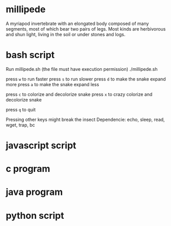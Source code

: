 # millipede
A myriapod invertebrate with an elongated body composed of many segments, most of which bear two pairs of legs. Most kinds are herbivorous and shun light, living in the soil or under stones and logs.

# bash script
Run millipede.sh (the file must have execution permission)
./millipede.sh

press `w` to run faster
press `s` to run slower
press `d` to make the snake expand more
press `a` to make the snake expand less

press `c` to colorize and decolorize snake
press `x` to crazy colorize and decolorize snake

press `q` to quit

Pressing other keys might break the insect
Dependencie: echo, sleep, read, wget, trap, bc


# javascript script

# c program

# java program

# python script
